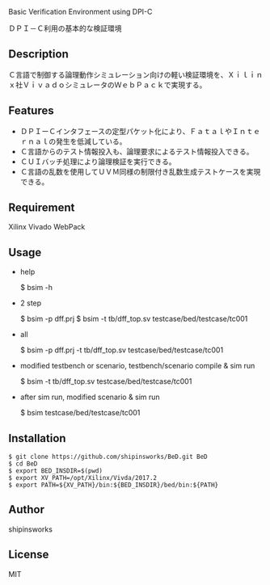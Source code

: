 Basic Verification Environment using DPI-C

ＤＰＩ－Ｃ利用の基本的な検証環境

## Description

Ｃ言語で制御する論理動作シミュレーション向けの軽い検証環境を、Ｘｉｌｉｎｘ社ＶｉｖａｄｏシミュレータのＷｅｂＰａｃｋで実現する。

## Features

* ＤＰＩーＣインタフェースの定型パケット化により、ＦａｔａｌやＩｎｔｅｒｎａｌの発生を低減している。
* Ｃ言語からのテスト情報投入も、論理要求によるテスト情報投入できる。
* ＣＵＩバッチ処理により論理検証を実行できる。
* Ｃ言語の乱数を使用してＵＶＭ同様の制限付き乱数生成テストケースを実現できる。

## Requirement

Xilinx Vivado WebPack

## Usage

* help

    $ bsim -h

* 2 step

    $ bsim -p dff.prj
    $ bsim -t tb/dff_top.sv testcase/bed/testcase/tc001

* all

    $ bsim -p dff.prj -t tb/dff_top.sv testcase/bed/testcase/tc001

* modified testbench or scenario, testbench/scenario compile & sim run

    $ bsim -t tb/dff_top.sv testcase/bed/testcase/tc001
 
* after sim run, modified scenario & sim run

    $ bsim testcase/bed/testcase/tc001

## Installation

    $ git clone https://github.com/shipinsworks/BeD.git BeD
    $ cd BeD
    $ export BED_INSDIR=$(pwd)
    $ export XV_PATH=/opt/Xilinx/Vivda/2017.2
    $ export PATH=${XV_PATH}/bin:${BED_INSDIR}/bed/bin:${PATH}

## Author

shipinsworks

## License

MIT
